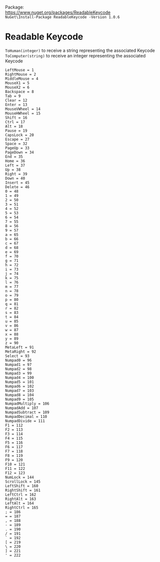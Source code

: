 Package:
<br>https://www.nuget.org/packages/ReadableKeycode
<br>`NuGet\Install-Package ReadableKeycode -Version 1.0.6`<br>

# Readable Keycode
```ToHuman(integer)``` to receive a string representing the associated Keycode\
```ToComputer(string)``` to receive an integer representing the associated Keycode

```
LeftMouse = 1
RightMouse = 2
MiddleMouse = 4
MouseX1 = 5
MouseX2 = 6
Backspace = 8
Tab = 9
Clear = 12
Enter = 13
MouseVWheel = 14
MouseHWheel = 15
Shift = 16
Ctrl = 17
Alt = 18
Pause = 19
CapsLock = 20
Escape = 27
Space = 32
PageUp = 33
PageDown = 34
End = 35
Home = 36
Left = 37
Up = 38
Right = 39
Down = 40
Insert = 45
Delete = 46
0 = 48
1 = 49
2 = 50
3 = 51
4 = 52
5 = 53
6 = 54
7 = 55
8 = 56
9 = 57
a = 65
b = 66
c = 67
d = 68
e = 69
f = 70
g = 71
h = 72
i = 73
j = 74
k = 75
l = 76
m = 77
n = 78
o = 79
p = 80
q = 81
r = 82
s = 83
t = 84
u = 85
v = 86
w = 87
x = 88
y = 89
z = 90
MetaLeft = 91
MetaRight = 92
Select = 93
Numpad0 = 96
Numpad1 = 97
Numpad2 = 98
Numpad3 = 99
Numpad4 = 100
Numpad5 = 101
Numpad6 = 102
Numpad7 = 103
Numpad8 = 104
Numpad9 = 105
NumpadMultiply = 106
NumpadAdd = 107
NumpadSubtract = 109
NumpadDecimal = 110
NumpadDivide = 111
F1 = 112
F2 = 113
F3 = 114
F4 = 115
F5 = 116
F6 = 117
F7 = 118
F8 = 119
F9 = 120
F10 = 121
F11 = 122
F12 = 123
NumLock = 144
ScrollLock = 145
LeftShift = 160
RightShift = 161
LeftCtrl = 162
RightAlt = 163
LeftAlt = 164
RightCtrl = 165
; = 186
= = 187
, = 188
- = 189
. = 190
/ = 191
` = 192
[ = 219
\ = 220
] = 221
' = 222
```
